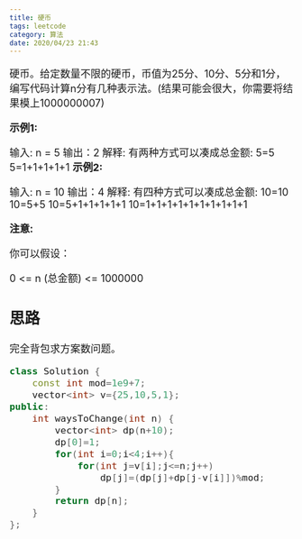 ```yaml
---
title: 硬币
tags: leetcode
category: 算法
date: 2020/04/23 21:43
---
```


<font size=4> 

硬币。给定数量不限的硬币，币值为25分、10分、5分和1分，编写代码计算n分有几种表示法。(结果可能会很大，你需要将结果模上1000000007)

**示例1:**

输入: n = 5
输出：2
解释: 有两种方式可以凑成总金额:
5=5
5=1+1+1+1+1
**示例2:**

输入: n = 10
输出：4
解释: 有四种方式可以凑成总金额:
10=10
10=5+5
10=5+1+1+1+1+1
10=1+1+1+1+1+1+1+1+1+1

**注意:**

你可以假设：

0 <= n (总金额) <= 1000000

## 思路

完全背包求方案数问题。

```c++
class Solution {
    const int mod=1e9+7;
    vector<int> v={25,10,5,1};
public:
    int waysToChange(int n) {
        vector<int> dp(n+10);
        dp[0]=1;
        for(int i=0;i<4;i++){
            for(int j=v[i];j<=n;j++)
                dp[j]=(dp[j]+dp[j-v[i]])%mod;
        }
        return dp[n];
    }
};
```

